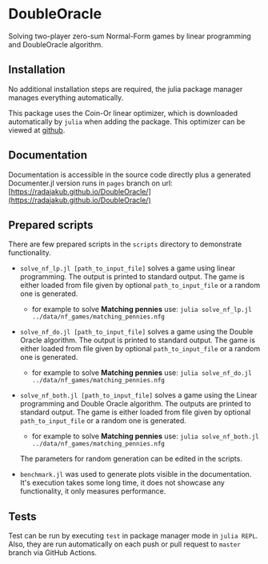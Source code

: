 # DoubleOracle

Solving two-player zero-sum Normal-Form games by linear programming and DoubleOracle algorithm.

## Installation

No additional installation steps are required, the julia package manager manages everything automatically.

This package uses the Coin-Or linear optimizer, which is downloaded automatically by `julia` when adding the package.
This optimizer can be viewed at [github](https://github.com/jump-dev/Clp.jl).

## Documentation

Documentation is accessible in the source code directly plus a generated Documenter.jl version runs in `pages` branch on url: [https://radajakub.github.io/DoubleOracle/](https://radajakub.github.io/DoubleOracle/)

## Prepared scripts

There are few prepared scripts in the `scripts` directory to demonstrate functionality.

- `solve_nf_lp.jl [path_to_input_file]` solves a game using linear programming. The output is printed to standard output. The game is either loaded from file given by optional `path_to_input_file` or a random one is generated.

    - for example to solve **Matching pennies** use: `julia solve_nf_lp.jl ../data/nf_games/matching_pennies.nfg`

- `solve_nf_do.jl [path_to_input_file]` solves a game using the Double Oracle algorithm. The output is printed to standard output. The game is either loaded from file given by optional `path_to_input_file` or a random one is generated.

    - for example to solve **Matching pennies** use: `julia solve_nf_do.jl ../data/nf_games/matching_pennies.nfg`

- `solve_nf_both.jl [path_to_input_file]` solves a game using the Linear programming and Double Oracle algorithm. The outputs are printed to standard output. The game is either loaded from file given by optional `path_to_input_file` or a random one is generated.

    - for example to solve **Matching pennies** use: `julia solve_nf_both.jl ../data/nf_games/matching_pennies.nfg`

    The parameters for random generation can be edited in the scripts.

- `benchmark.jl` was used to generate plots visible in the documentation. It's execution takes some long time, it does not showcase any functionality, it only measures performance.

## Tests

Test can be run by executing `test` in package manager mode in `julia REPL`.
Also, they are run automatically on each push or pull request to `master` branch via GitHub Actions.
